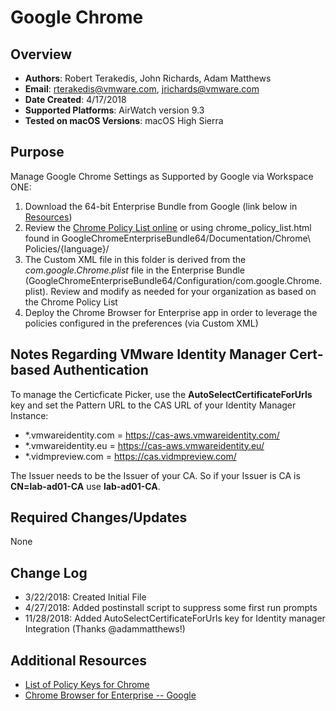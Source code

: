 # Google Chrome #

## Overview
- **Authors**: Robert Terakedis, John Richards, Adam Matthews
- **Email**: rterakedis@vmware.com, jrichards@vmware.com
- **Date Created**: 4/17/2018
- **Supported Platforms**: AirWatch version 9.3
- **Tested on macOS Versions**: macOS High Sierra

## Purpose
Manage Google Chrome Settings as Supported by Google via Workspace ONE:

1) Download the 64-bit Enterprise Bundle from Google (link below in [Resources](#Additional-Resources))
2) Review the [Chrome Policy List online](https://www.chromium.org/administrators/policy-list-3) or using chrome_policy_list.html found in GoogleChromeEnterpriseBundle64/Documentation/Chrome\ Policies/{language}/
3) The Custom XML file in this folder is derived from the *com.google.Chrome.plist* file in the Enterprise Bundle (GoogleChromeEnterpriseBundle64/Configuration/com.google.Chrome.plist).  Review and modify as needed for your organization as based on the Chrome Policy List
4) Deploy the Chrome Browser for Enterprise app in order to leverage the policies configured in the preferences (via Custom XML)

## Notes Regarding VMware Identity Manager Cert-based Authentication
To manage the Certicficate Picker, use the **AutoSelectCertificateForUrls** key and set the Pattern URL to the CAS URL of your Identity Manager Instance:

* *.vmwareidentity.com = https://cas-aws.vmwareidentity.com/
* *.vmwareidentity.eu = https://cas-aws.vmwareidentity.eu/
* *.vidmpreview.com = https://cas.vidmpreview.com/

The Issuer needs to be the Issuer of your CA. So if your Issuer is CA is **CN=lab-ad01-CA** use **lab-ad01-CA**. 



## Required Changes/Updates
None

## Change Log
- 3/22/2018: Created Initial File
- 4/27/2018: Added postinstall script to suppress some first run prompts
- 11/28/2018:  Added AutoSelectCertificateForUrls key for Identity manager Integration (Thanks @adammatthews!)


## Additional Resources
- [List of Policy Keys for Chrome](https://www.chromium.org/administrators/policy-list-3)
- [Chrome Browser for Enterprise -- Google](https://enterprise.google.com/chrome/chrome-browser)
